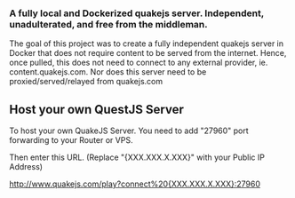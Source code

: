 ### A fully local and Dockerized quakejs server. Independent, unadulterated, and free from the middleman.

The goal of this project was to create a fully independent quakejs server in Docker that does not require content to be served from the internet.
Hence, once pulled, this does not need to connect to any external provider, ie. content.quakejs.com. Nor does this server need to be proxied/served/relayed from quakejs.com

## Host your own QuestJS Server

To host your own QuakeJS Server. You need to add "27960" port forwarding to your Router or VPS.

Then enter this URL. (Replace "{XXX.XXX.X.XXX}" with your Public IP Address)

http://www.quakejs.com/play?connect%20{XXX.XXX.X.XXX}:27960
